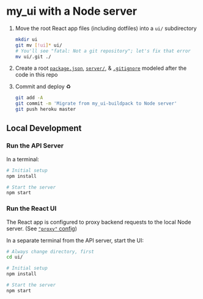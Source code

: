 # my_ui with a Node server 
 

1. Move the root React app files (including dotfiles) into a `ui/` subdirectory

    ```bash
    mkdir ui
    git mv [!ui]* ui/
    # You'll see "fatal: Not a git repository"; let's fix that error
    mv ui/.git ./
    ```
1. Create a root [`package.json`](package.json), [`server/`](server/), & [`.gitignore`](.gitignore) modeled after the code in this repo
1. Commit and deploy ♻️
  
    ```bash
    git add -A
    git commit -m 'Migrate from my_ui-buildpack to Node server'
    git push heroku master
    ```
  

## Local Development

### Run the API Server

In a terminal:

```bash
# Initial setup
npm install

# Start the server
npm start
```


### Run the React UI

The React app is configured to proxy backend requests to the local Node server. (See [`"proxy"` config](ui/package.json))

In a separate terminal from the API server, start the UI:

```bash
# Always change directory, first
cd ui/

# Initial setup
npm install

# Start the server
npm start
```
